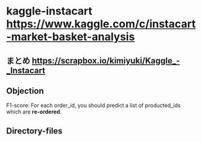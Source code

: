 kaggle-instacart  
https://www.kaggle.com/c/instacart-market-basket-analysis
=============================

まとめ
https://scrapbox.io/kimiyuki/Kaggle_-_Instacart
---------------------------------------

Objection
--------------------------
F1-score: For each order_id, you should predict a list of producted_ids which are **re-ordered**.


Directory-files
----------------------

